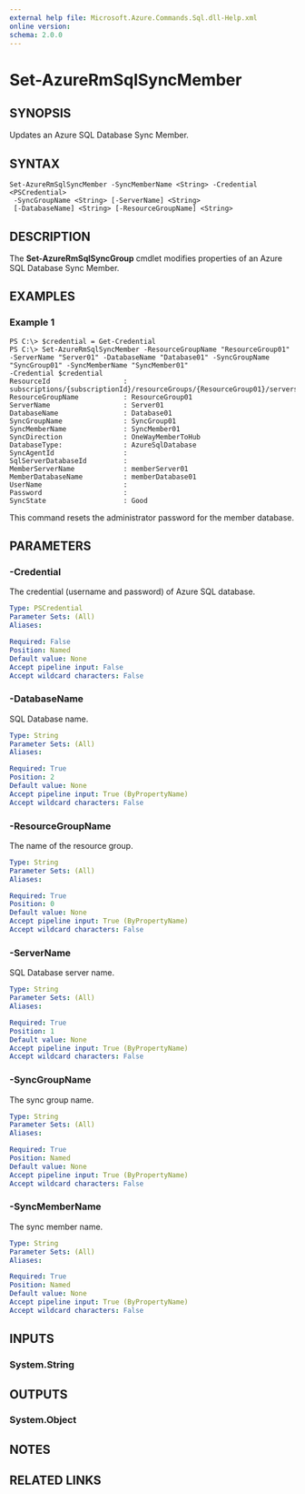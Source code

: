 ```yaml
---
external help file: Microsoft.Azure.Commands.Sql.dll-Help.xml
online version: 
schema: 2.0.0
---
```


# Set-AzureRmSqlSyncMember

## SYNOPSIS
Updates an Azure SQL Database Sync Member.

## SYNTAX

```
Set-AzureRmSqlSyncMember -SyncMemberName <String> -Credential <PSCredential>
 -SyncGroupName <String> [-ServerName] <String>
 [-DatabaseName] <String> [-ResourceGroupName] <String>
```

## DESCRIPTION
The **Set-AzureRmSqlSyncGroup** cmdlet modifies properties of an Azure SQL Database Sync Member.

## EXAMPLES

### Example 1
```
PS C:\> $credential = Get-Credential
PS C:\> Set-AzureRmSqlSyncMember -ResourceGroupName "ResourceGroup01" -ServerName "Server01" -DatabaseName "Database01" -SyncGroupName "SyncGroup01" -SyncMemberName "SyncMember01"
-Credential $credential
ResourceId                  : subscriptions/{subscriptionId}/resourceGroups/{ResourceGroup01}/servers/{Server01}/databases/{Database01}/syncGroups/{SyncGroup01}/syncMembers/{SyncMember01}
ResourceGroupName           : ResourceGroup01
ServerName                  : Server01
DatabaseName                : Database01
SyncGroupName               : SyncGroup01
SyncMemberName              : SyncMember01
SyncDirection               : OneWayMemberToHub
DatabaseType:               : AzureSqlDatabase
SyncAgentId                 : 
SqlServerDatabaseId         : 
MemberServerName            : memberServer01
MemberDatabaseName          : memberDatabase01
UserName                    : 
Password                    : 
SyncState                   : Good 
```

This command resets the administrator password for the member database.

## PARAMETERS

### -Credential
The credential (username and password) of Azure SQL database.

```yaml
Type: PSCredential
Parameter Sets: (All)
Aliases: 

Required: False
Position: Named
Default value: None
Accept pipeline input: False
Accept wildcard characters: False
```

### -DatabaseName
SQL Database name.

```yaml
Type: String
Parameter Sets: (All)
Aliases: 

Required: True
Position: 2
Default value: None
Accept pipeline input: True (ByPropertyName)
Accept wildcard characters: False
```

### -ResourceGroupName
The name of the resource group.

```yaml
Type: String
Parameter Sets: (All)
Aliases: 

Required: True
Position: 0
Default value: None
Accept pipeline input: True (ByPropertyName)
Accept wildcard characters: False
```

### -ServerName
SQL Database server name.

```yaml
Type: String
Parameter Sets: (All)
Aliases: 

Required: True
Position: 1
Default value: None
Accept pipeline input: True (ByPropertyName)
Accept wildcard characters: False
```

### -SyncGroupName
The sync group name.

```yaml
Type: String
Parameter Sets: (All)
Aliases: 

Required: True
Position: Named
Default value: None
Accept pipeline input: True (ByPropertyName)
Accept wildcard characters: False
```

### -SyncMemberName
The sync member name.

```yaml
Type: String
Parameter Sets: (All)
Aliases: 

Required: True
Position: Named
Default value: None
Accept pipeline input: True (ByPropertyName)
Accept wildcard characters: False
```

## INPUTS

### System.String


## OUTPUTS

### System.Object

## NOTES

## RELATED LINKS

